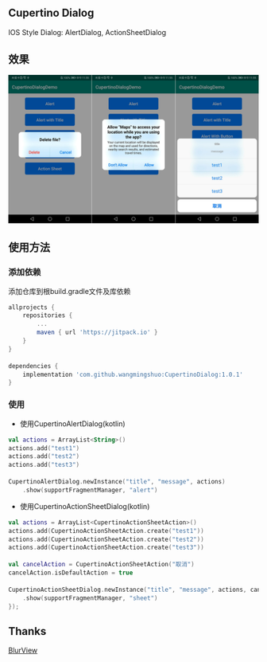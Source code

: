 ## Cupertino Dialog

IOS Style Dialog: AlertDialog, ActionSheetDialog

## 效果

![CupertinoDialogGallery](/screenshots/screenshots.jpg)

## 使用方法

### 添加依赖

添加仓库到根build.gradle文件及库依赖
``` gradle
allprojects {
	repositories {
		...
		maven { url 'https://jitpack.io' }
	}
}

dependencies {
	implementation 'com.github.wangmingshuo:CupertinoDialog:1.0.1'
}
```
### 使用

- 使用CupertinoAlertDialog(kotlin)

``` kotlin
val actions = ArrayList<String>()
actions.add("test1")
actions.add("test2")
actions.add("test3")

CupertinoAlertDialog.newInstance("title", "message", actions)
	.show(supportFragmentManager, "alert")
```

- 使用CupertinoActionSheetDialog(kotlin)

``` kotlin
val actions = ArrayList<CupertinoActionSheetAction>()
actions.add(CupertinoActionSheetAction.create("test1"))
actions.add(CupertinoActionSheetAction.create("test2"))
actions.add(CupertinoActionSheetAction.create("test3"))

val cancelAction = CupertinoActionSheetAction("取消")
cancelAction.isDefaultAction = true

CupertinoActionSheetDialog.newInstance("title", "message", actions, cancelAction)
	.show(supportFragmentManager, "sheet")
});
```
## Thanks

[BlurView](https://github.com/Dimezis/BlurView) 

